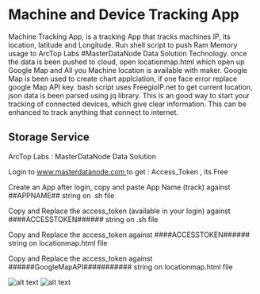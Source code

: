# Machine and Device Tracking App

Machine Tracking App, is a tracking App that tracks machines IP, its location, latitude and Longitude. Run shell script to push Ram Memory usage to ArcTop Labs #MasterDataNode Data Solution Technology.
once the data is been pushed to cloud, open locationmap.html which open up Google Map and All you Machine location is available with maker.
Google Map is been used to create chart applciation, if one face error replace google Map API key.
bash script uses FreegioIP.net to get current location, json data is been parsed using jq library.
This is an good way to start your tracking of connected devices, which give clear information. This can be enhanced to track anything that connect to internet.
 
## Storage Service ##
ArcTop Labs : MasterDataNode Data Solution
<p>Login to <a href="https://www.masterdatanode.com"> www.masterdatanode.com </a> to get : Access_Token , its Free</p>
<p>Create an App after login, copy and paste App Name (track) against ##APPNAME## string on .sh file</p>
<p>Copy and Replace the access_token (available in your login) against ####ACCESSTOKEN###### string on .sh file</p>
<p>Copy and Replace the access_token against ####ACCESSTOKEN###### string on locationmap.html file</p>
<p>Copy and Replace the access_token against ######GoogleMapAPI########### string on locationmap.html file</p>
            

![alt text](https://github.com/ArcTopLabs/MemoryDashboard/blob/master/screenshot/Ram%20Memory%20dashboard.png)
![alt text](https://github.com/ArcTopLabs/MemoryDashboard/blob/master/screenshot/Screen%20Shot%202017-11-29%20at%205.50.19%20PM.png)


